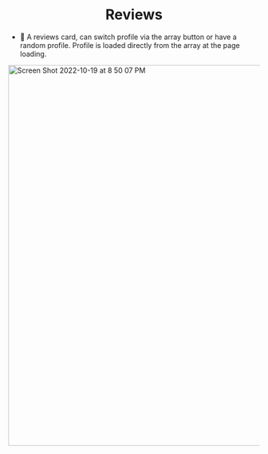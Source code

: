 <h1 align="center">Reviews</h1>

- 🔭 A reviews card, can switch profile via the array button or have a random profile.
Profile is loaded directly from the array at the page loading.

<img width="762" alt="Screen Shot 2022-10-19 at 8 50 07 PM" src="https://user-images.githubusercontent.com/93057752/196852176-c44dc0ea-97fc-4668-9479-419985a3e6de.png">
